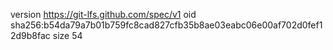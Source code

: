 version https://git-lfs.github.com/spec/v1
oid sha256:b54da79a7b01b759fc8cad827cfb35b8ae03eabc06e00af702d0fef12d9b8fac
size 54
